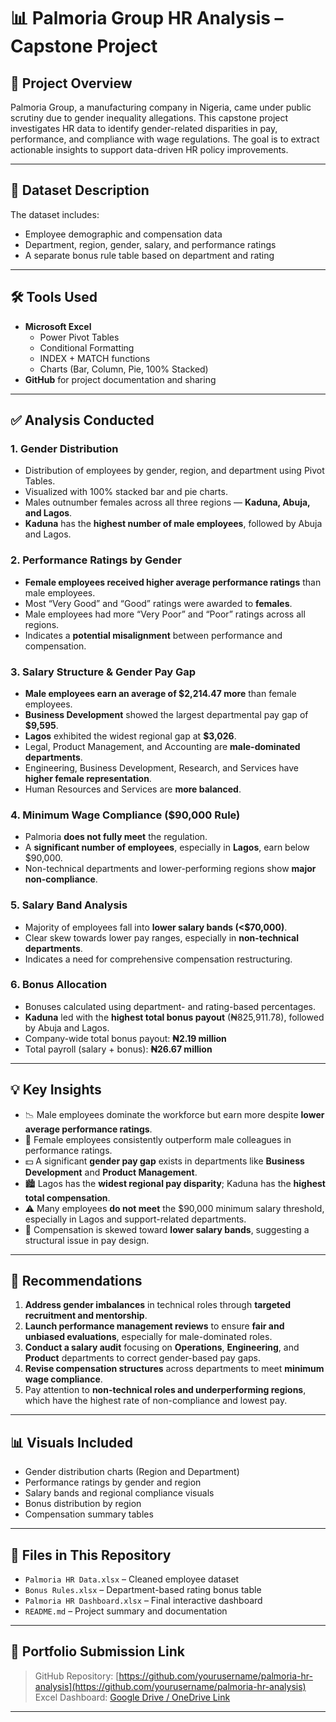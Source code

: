 # 📊 Palmoria Group HR Analysis – Capstone Project

## 🧩 Project Overview
Palmoria Group, a manufacturing company in Nigeria, came under public scrutiny due to gender inequality allegations. This capstone project investigates HR data to identify gender-related disparities in pay, performance, and compliance with wage regulations. The goal is to extract actionable insights to support data-driven HR policy improvements.

---

## 📂 Dataset Description

The dataset includes:
- Employee demographic and compensation data
- Department, region, gender, salary, and performance ratings
- A separate bonus rule table based on department and rating

---

## 🛠️ Tools Used
- **Microsoft Excel**
  - Power Pivot Tables
  - Conditional Formatting
  - INDEX + MATCH functions
  - Charts (Bar, Column, Pie, 100% Stacked)
- **GitHub** for project documentation and sharing

---

## ✅ Analysis Conducted

### 1. Gender Distribution
- Distribution of employees by gender, region, and department using Pivot Tables.
- Visualized with 100% stacked bar and pie charts.
- Males outnumber females across all three regions — **Kaduna, Abuja, and Lagos**.
- **Kaduna** has the **highest number of male employees**, followed by Abuja and Lagos.

### 2. Performance Ratings by Gender
- **Female employees received higher average performance ratings** than male employees.
- Most “Very Good” and “Good” ratings were awarded to **females**.
- Male employees had more “Very Poor” and “Poor” ratings across all regions.
- Indicates a **potential misalignment** between performance and compensation.

### 3. Salary Structure & Gender Pay Gap
- **Male employees earn an average of $2,214.47 more** than female employees.
- **Business Development** showed the largest departmental pay gap of **$9,595**.
- **Lagos** exhibited the widest regional gap at **$3,026**.
- Legal, Product Management, and Accounting are **male-dominated departments**.
- Engineering, Business Development, Research, and Services have **higher female representation**.
- Human Resources and Services are **more balanced**.

### 4. Minimum Wage Compliance ($90,000 Rule)
- Palmoria **does not fully meet** the regulation.
- A **significant number of employees**, especially in **Lagos**, earn below $90,000.
- Non-technical departments and lower-performing regions show **major non-compliance**.

### 5. Salary Band Analysis
- Majority of employees fall into **lower salary bands (<$70,000)**.
- Clear skew towards lower pay ranges, especially in **non-technical departments**.
- Indicates a need for comprehensive compensation restructuring.

### 6. Bonus Allocation
- Bonuses calculated using department- and rating-based percentages.
- **Kaduna** led with the **highest total bonus payout** (₦825,911.78), followed by Abuja and Lagos.
- Company-wide total bonus payout: **₦2.19 million**
- Total payroll (salary + bonus): **₦26.67 million**

---

## 💡 Key Insights

- 📉 Male employees dominate the workforce but earn more despite **lower average performance ratings**.
- 🎯 Female employees consistently outperform male colleagues in performance ratings.
- 💵 A significant **gender pay gap** exists in departments like **Business Development** and **Product Management**.
- 🏙️ Lagos has the **widest regional pay disparity**; Kaduna has the **highest total compensation**.
- ⚠️ Many employees **do not meet** the $90,000 minimum salary threshold, especially in Lagos and support-related departments.
- 🧾 Compensation is skewed toward **lower salary bands**, suggesting a structural issue in pay design.

---

## 📌 Recommendations

1. **Address gender imbalances** in technical roles through **targeted recruitment and mentorship**.
2. **Launch performance management reviews** to ensure **fair and unbiased evaluations**, especially for male-dominated roles.
3. **Conduct a salary audit** focusing on **Operations**, **Engineering**, and **Product** departments to correct gender-based pay gaps.
4. **Revise compensation structures** across departments to meet **minimum wage compliance**.
5. Pay attention to **non-technical roles and underperforming regions**, which have the highest rate of non-compliance and lowest pay.

---

## 📊 Visuals Included
- Gender distribution charts (Region and Department)
- Performance ratings by gender and region
- Salary bands and regional compliance visuals
- Bonus distribution by region
- Compensation summary tables


---

## 📎 Files in This Repository
- `Palmoria HR Data.xlsx` – Cleaned employee dataset
- `Bonus Rules.xlsx` – Department-based rating bonus table
- `Palmoria HR Dashboard.xlsx` – Final interactive dashboard
- `README.md` – Project summary and documentation

---

## 🔗 Portfolio Submission Link

> GitHub Repository: [https://github.com/yourusername/palmoria-hr-analysis](https://github.com/yourusername/palmoria-hr-analysis)  
> Excel Dashboard: [Google Drive / OneDrive Link](https://yourdashboardlink.com)

---
